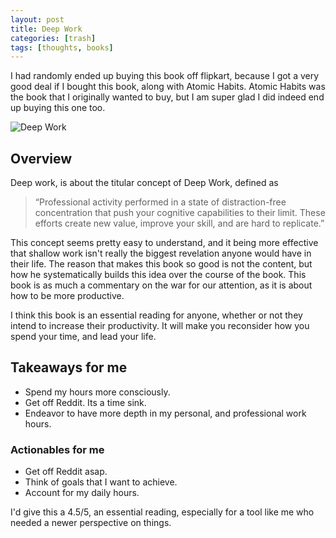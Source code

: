```yaml
---
layout: post
title: Deep Work
categories: [trash]
tags: [thoughts, books]
---
```


I had randomly ended up buying this book off flipkart, because I got a very good deal if I bought this book, along with Atomic Habits. Atomic Habits was the book that I originally wanted to buy, but I am super glad I did indeed end up buying this one too.

![Deep Work](https://images-na.ssl-images-amazon.com/images/I/418Mmq-lMLL._SX316_BO1,204,203,200_.jpg)

## Overview
Deep work, is about the titular concept of Deep Work, defined as
> “Professional activity performed in a state of distraction-free concentration that push your cognitive capabilities to their limit. These efforts create new value, improve your skill, and are hard to replicate.”

This concept seems pretty easy to understand, and it being more effective that shallow work isn't really the biggest revelation anyone would have in their life. The reason that makes this book so good is not the content, but how he systematically builds this idea over the course of the book. This book is as much a commentary on the war for our attention, as it is about how to be more productive.

I think this book is an essential reading for anyone, whether or not they intend to increase their productivity. It will make you reconsider how you spend your time, and lead your life.
## Takeaways for me
- Spend my hours more consciously.
- Get off Reddit. Its a time sink.
- Endeavor to have more depth in my personal, and professional work hours.
### Actionables for me
- Get off Reddit asap.
- Think of goals that I want to achieve.
- Account for my daily hours.

I'd give this a 4.5/5, an essential reading, especially for a tool like me who needed a newer perspective on things.
